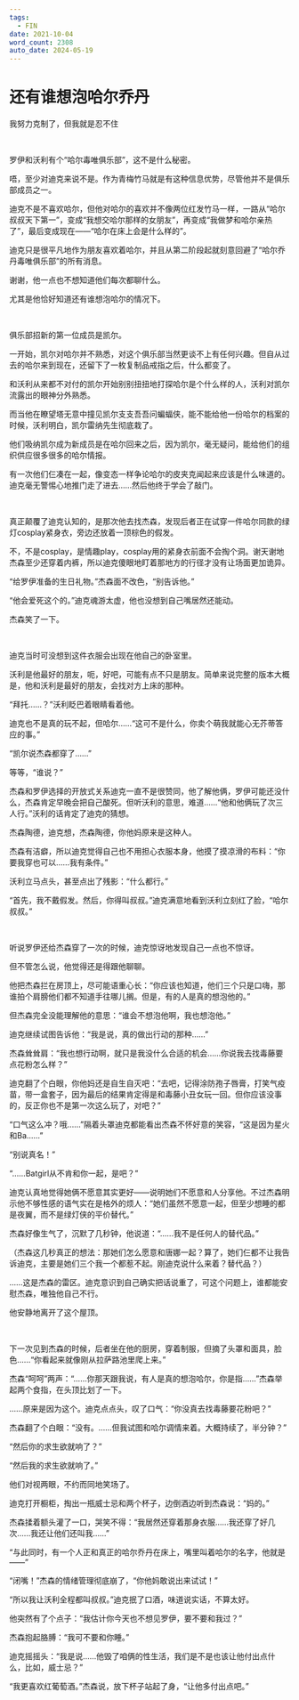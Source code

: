```yaml
---
tags:
  - FIN
date: 2021-10-04
word_count: 2308
auto_date: 2024-05-19
---
```


# 还有谁想泡哈尔乔丹

我努力克制了，但我就是忍不住

<br>

罗伊和沃利有个“哈尔毒唯俱乐部”，这不是什么秘密。

唔，至少对迪克来说不是。作为青梅竹马就是有这种信息优势，尽管他并不是俱乐部成员之一。

迪克不是不喜欢哈尔，但他对哈尔的喜欢并不像两位红发竹马一样，一路从“哈尔叔叔天下第一”，变成“我想交哈尔那样的女朋友”，再变成“我做梦和哈尔亲热了”，最后变成现在——“哈尔在床上会是什么样的”。

迪克只是很平凡地作为朋友喜欢着哈尔，并且从第二阶段起就刻意回避了“哈尔乔丹毒唯俱乐部”的所有消息。

谢谢，他一点也不想知道他们每次都聊什么。

尤其是他恰好知道还有谁想泡哈尔的情况下。

<br>

俱乐部招新的第一位成员是凯尔。

一开始，凯尔对哈尔并不熟悉，对这个俱乐部当然更谈不上有任何兴趣。但自从过去的哈尔来到现在，还留下了一枚复制品戒指之后，什么都变了。

和沃利从来都不对付的凯尔开始别别扭扭地打探哈尔是个什么样的人，沃利对凯尔流露出的眼神分外熟悉。

而当他在瞭望塔无意中撞见凯尔支支吾吾问蝙蝠侠，能不能给他一份哈尔的档案的时候，沃利明白，凯尔雷纳先生彻底栽了。

他们吸纳凯尔成为新成员是在哈尔回来之后，因为凯尔，毫无疑问，能给他们的组织供应很多很多的哈尔情报。

有一次他们仨凑在一起，像变态一样争论哈尔的皮夹克闻起来应该是什么味道的。迪克毫无警惕心地推门走了进去……然后他终于学会了敲门。

<br>

真正颠覆了迪克认知的，是那次他去找杰森，发现后者正在试穿一件哈尔同款的绿灯cosplay紧身衣，旁边还放着一顶棕色的假发。

不，不是cosplay，是情趣play，cosplay用的紧身衣前面不会掏个洞。谢天谢地杰森至少还穿着内裤，所以迪克傻眼地盯着那地方的行径才没有让场面更加诡异。

“给罗伊准备的生日礼物。”杰森面不改色，“别告诉他。”

“他会爱死这个的。”迪克魂游太虚，他也没想到自己嘴居然还能动。

杰森笑了一下。

<br>

迪克当时可没想到这件衣服会出现在他自己的卧室里。

沃利是他最好的朋友，呃，好吧，可能有点不只是朋友。简单来说完整的版本大概是，他和沃利是最好的朋友，会找对方上床的那种。

“拜托……？”沃利眨巴着眼睛看着他。

迪克也不是真的玩不起，但哈尔……“这可不是什么，你卖个萌我就能心无芥蒂答应的事。”

“凯尔说杰森都穿了……”

等等，“谁说？”

杰森和罗伊选择的开放式关系迪克一直不是很赞同，他了解他俩，罗伊可能还没什么，杰森肯定早晚会把自己酸死。但听沃利的意思，难道……“他和他俩玩了次三人行。”沃利的话肯定了迪克的猜想。

杰森陶德，迪克想，杰森陶德，你他妈原来是这种人。

杰森有洁癖，所以迪克觉得自己也不用担心衣服本身，他摸了摸凉滑的布料：“你要我穿也可以……我有条件。”

沃利立马点头，甚至点出了残影：“什么都行。”

“首先，我不戴假发。然后，你得叫叔叔。”迪克满意地看到沃利立刻红了脸，“哈尔叔叔。”

<br>

听说罗伊还给杰森穿了一次的时候，迪克惊讶地发现自己一点也不惊讶。

但不管怎么说，他觉得还是得跟他聊聊。

他把杰森拦在房顶上，尽可能语重心长：“你应该也知道，他们三个只是口嗨，那谁拍个肩膀他们都不知道手往哪儿搁。但是，有的人是真的想泡他的。”

但杰森完全没能理解他的意思：“谁会不想泡他啊，我也想泡他。”

迪克继续试图告诉他：“我是说，真的做出行动的那种……”

杰森耸耸肩：“我也想行动啊，就只是我没什么合适的机会……你说我去找毒藤要点花粉怎么样？”

迪克翻了个白眼，你他妈还是自生自灭吧：“去吧，记得涂防孢子唇膏，打笑气疫苗，带一盒套子，因为最后的结果肯定得是和毒藤小丑女玩一回。但你应该没事的，反正你也不是第一次这么玩了，对吧？”

“口气这么冲？哦……”隔着头罩迪克都能看出杰森不怀好意的笑容，“这是因为星火和Ba……”

“别说真名！”

“……Batgirl从不肯和你一起，是吧？”

迪克认真地觉得她俩不愿意其实更好——说明她们不愿意和人分享他。不过杰森明示他不够性感的语气实在是格外的烦人：“她们虽然不愿意一起，但至少想睡的都是夜翼，而不是绿灯侠的平价替代。”

杰森好像生气了，沉默了几秒钟，他说道：“……我不是任何人的替代品。”

（杰森这几秒真正的想法：那她们怎么愿意和唐娜一起？算了，她们仨都不让我告诉迪克，主要是她们三个我一个都惹不起。刚迪克说什么来着？替代品？）

……这是杰森的雷区。迪克意识到自己确实把话说重了，可这个问题上，谁都能安慰杰森，唯独他自己不行。

他安静地离开了这个屋顶。

<br>

下一次见到杰森的时候，后者坐在他的厨房，穿着制服，但摘了头罩和面具，脸色……“你看起来就像刚从拉萨路池里爬上来。”

杰森“呵呵”两声：“……你那天跟我说，有人是真的想泡哈尔，你是指……”杰森举起两个食指，在头顶比划了一下。

……原来是因为这个。迪克点点头，叹了口气：“你没真去找毒藤要花粉吧？”

杰森翻了个白眼：“没有。……但我试图和哈尔调情来着。大概持续了，半分钟？”

“然后你的求生欲就响了？”

“然后我的求生欲就响了。”

他们对视两眼，不约而同地笑场了。

迪克打开橱柜，掏出一瓶威士忌和两个杯子，边倒酒边听到杰森说：“妈的。”

杰森揉着额头灌了一口，哭笑不得：“我居然还穿着那身衣服……我还穿了好几次……我还让他们还叫我……”

“与此同时，有一个人正和真正的哈尔乔丹在床上，嘴里叫着哈尔的名字，他就是——”

“闭嘴！”杰森的情绪管理彻底崩了，“你他妈敢说出来试试！”

“所以我让沃利全程都叫叔叔。”迪克抿了口酒，味道说实话，不算太好。

他突然有了个点子：“我估计你今天也不想见罗伊，要不要和我过？”

杰森抱起胳膊：“我可不要和你睡。”

迪克摇摇头：“我是说……他毁了咱俩的性生活，我们是不是也该让他付出点什么，比如，威士忌？”

“我更喜欢红葡萄酒。”杰森说，放下杯子站起了身，“让他多付出点吧。”
